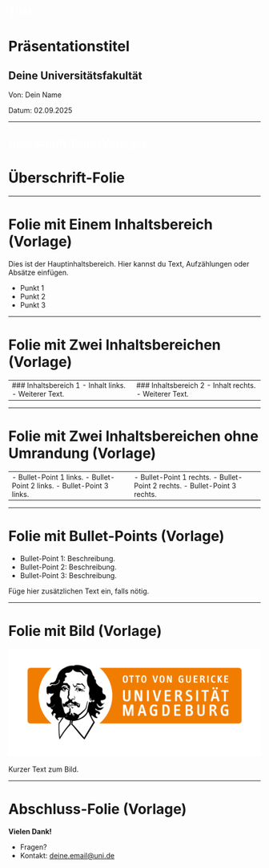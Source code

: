 <!-- 
link: https://raw.githubusercontent.com/dabusse9/LiaTry/refs/heads/main/Vorlage.css
-->

## <span style="color:white">Titel</span>

<div class="title-slide">
  <h1>Präsentationstitel</h1>
  <h2>Deine Universitätsfakultät</h2>
  <p class="title-meta">Von: Dein Name</p>
  <p class="title-meta">Datum: 02.09.2025</p>
</div>

<div class="footer-logo"></div>

---

## <span style="color:white">Überschrift-Folie (Vorlage)</span>

<div class="title-slide">
  <h1>Überschrift-Folie</h1>
</div>

<div class="footer-logo"></div>

---

# Folie mit Einem Inhaltsbereich (Vorlage)

<div class="content-box">
Dies ist der Hauptinhaltsbereich.  
Hier kannst du Text, Aufzählungen oder Absätze einfügen.  

- Punkt 1
- Punkt 2
- Punkt 3
</div>

<div class="footer-logo"></div>

---

# Folie mit Zwei Inhaltsbereichen (Vorlage)

<table class="two-columns">
  <tr>
    <td class="column">
      ### Inhaltsbereich 1
      - Inhalt links.
      - Weiterer Text.
    </td>
    <td class="column">
      ### Inhaltsbereich 2
      - Inhalt rechts.
      - Weiterer Text.
    </td>
  </tr>
</table>

<div class="footer-logo"></div>

---

# Folie mit Zwei Inhaltsbereichen ohne Umrandung (Vorlage)

<table class="two-columns-no-border">
  <tr>
    <td class="column-no-border">
      - Bullet-Point 1 links.
      - Bullet-Point 2 links.
      - Bullet-Point 3 links.
    </td>
    <td class="column-no-border">
      - Bullet-Point 1 rechts.
      - Bullet-Point 2 rechts.
      - Bullet-Point 3 rechts.
    </td>
  </tr>
</table>

<div class="footer-logo"></div>

---

# Folie mit Bullet-Points (Vorlage)

- Bullet-Point 1: Beschreibung.
- Bullet-Point 2: Beschreibung.
- Bullet-Point 3: Beschreibung.

Füge hier zusätzlichen Text ein, falls nötig.

<div class="footer-logo"></div>

---

# Folie mit Bild (Vorlage)

![Beschreibung des Bildes](https://github.com/dabusse9/LiaTry/raw/main/FHW.png)

Kurzer Text zum Bild.

<div class="footer-logo"></div>

---

# Abschluss-Folie (Vorlage)
**Vielen Dank!**

- Fragen?
- Kontakt: deine.email@uni.de

<div class="footer-logo"></div>
